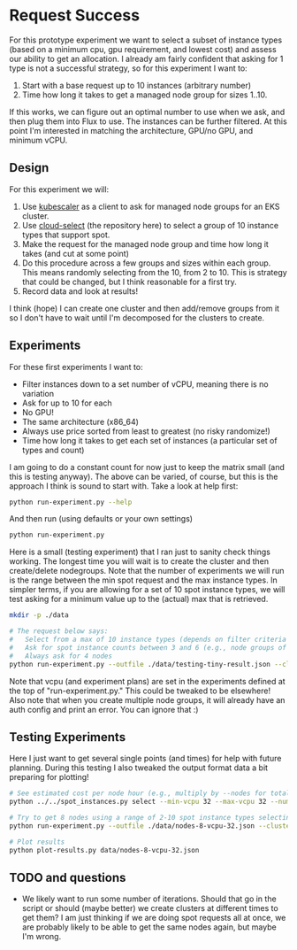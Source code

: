 # Request Success

For this prototype experiment we want to select a subset of instance types (based on a minimum cpu, gpu requirement, and lowest cost)
and assess our ability to get an allocation. I already am fairly confident that asking for 1 type is not a successful strategy, so for this experiment I want to:

1. Start with a base request up to 10 instances (arbitrary number)
2. Time how long it takes to get a managed node group for sizes 1..10.

If this works, we can figure out an optimal number to use when we ask, and then plug them into Flux to use.
The instances can be further filtered. At this point I'm interested in matching the architecture, GPU/no GPU, and minimum vCPU.

## Design

For this experiment we will:

1. Use [kubescaler](https://github.com/converged-computing/kubescaler) as a client to ask for managed node groups for an EKS cluster.
2. Use [cloud-select](https://github.com/converged-computing/cloud-select) (the repository here) to select a group of 10 instance types that support spot.
3. Make the request for the managed node group and time how long it takes (and cut at some point)
4. Do this procedure across a few groups and sizes within each group. This means randomly selecting from the 10, from 2 to 10. This is strategy that could be changed, but I think reasonable for a first try.
5. Record data and look at results!

I think (hope) I can create one cluster and then add/remove groups from it so I don't have to wait until I'm decomposed for the clusters to create.

## Experiments

For these first experiments I want to:

- Filter instances down to a set number of vCPU, meaning there is no variation
- Ask for up to 10 for each
- No GPU!
- The same architecture (x86_64)
- Always use price sorted from least to greatest (no risky randomize!)
- Time how long it takes to get each set of instances (a particular set of types and count)

I am going to do a constant count for now just to keep the matrix small (and this is testing anyway).
The above can be varied, of course, but this is the approach I think is sound to start with.
Take a look at help first:


```bash
python run-experiment.py --help
```

And then run (using defaults or your own settings)

```bash
python run-experiment.py
```

Here is a small (testing experiment) that I ran just to sanity check things working. The longest time you will wait is to create the cluster
and then create/delete nodegroups. Note that the number of experiments we will run is the range between the min spot request and the max instance types. In simpler terms, if you are allowing for a set of 10 spot instance types, we will test asking for a minimum value up to the (actual) max that is retrieved.

```bash
mkdir -p ./data

# The request below says:
#   Select from a max of 10 instance types (depends on filter criteria if you get that many)
#   Ask for spot instance counts between 3 and 6 (e.g., node groups of these sizes)
#   Always ask for 4 nodes
python run-experiment.py --outfile ./data/testing-tiny-result.json --cluster-name cluster-tiny --max-instance-types 10 --min-spot-request 3 --max-spot-request 6 --nodes 4
```

Note that vcpu (and experiment plans) are set in the experiments defined at the top of "run-experiment.py." This could be tweaked to be elsewhere!
Also note that when you create multiple node groups, it will already have an auth config and print an error. You can ignore that :)

## Testing Experiments

Here I just want to get several single points (and times) for help with future planning. During
this testing I also tweaked the output format data a bit preparing for plotting!

```bash
# See estimated cost per node hour (e.g., multiply by --nodes for total in hour)
python ../../spot_instances.py select --min-vcpu 32 --max-vcpu 32 --number 10

# Try to get 8 nodes using a range of 2-10 spot instance types selecting from a group of 10
python run-experiment.py --outfile ./data/nodes-8-vcpu-32.json --cluster-name cluster-8-32vcpu --max-instance-types 10 --min-spot-request 2 --max-spot-request 10 --nodes 8 --plan ./plans/32vcpu.json

# Plot results
python plot-results.py data/nodes-8-vcpu-32.json
```

## TODO and questions

- We likely want to run some number of iterations. Should that go in the script or should (maybe better) we create clusters at different times to get them? I am just thinking if we are doing spot requests all at once, we are probably likely to be able to get the same nodes again, but maybe I'm wrong.
